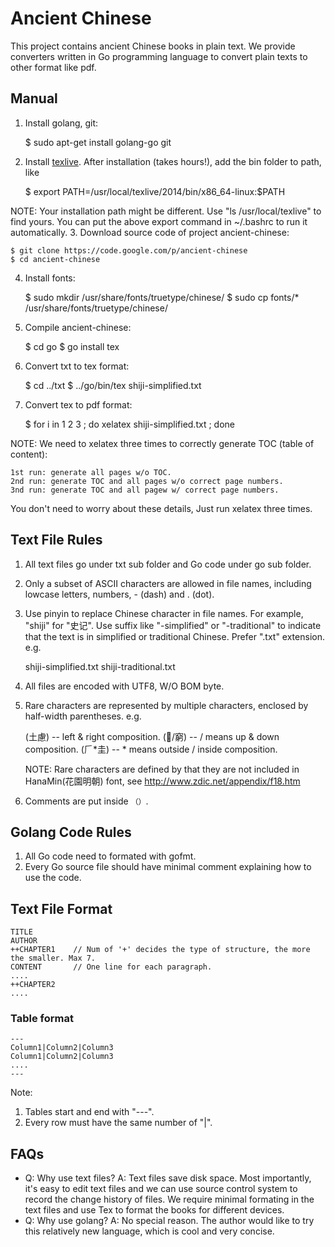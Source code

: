 # Ancient Chinese
This project contains ancient Chinese books in plain text. We provide converters written in Go programming language to convert plain texts to other format like pdf.


## Manual
1. Install golang, git:

    $ sudo apt-get install golang-go git

2. Install [texlive](https://www.tug.org/texlive/acquire-netinstall.html). After installation (takes hours!), add the bin folder to path, like

    $ export PATH=/usr/local/texlive/2014/bin/x86_64-linux:$PATH

  NOTE: Your installation path might be different. Use "ls /usr/local/texlive" to find yours. You can put the above export command in ~/.bashrc to run it automatically.
3. Download source code of project ancient-chinese: 

    $ git clone https://code.google.com/p/ancient-chinese 
    $ cd ancient-chinese 

4. Install fonts: 

    $ sudo mkdir /usr/share/fonts/truetype/chinese/ 
    $ sudo cp fonts/* /usr/share/fonts/truetype/chinese/

5. Compile ancient-chinese:

    $ cd go
    $ go install tex

6. Convert txt to tex format:

    $ cd ../txt
    $ ../go/bin/tex shiji-simplified.txt

7. Convert tex to pdf format:

    $ for i in 1 2 3 ; do xelatex shiji-simplified.txt ; done

  NOTE: We need to xelatex three times to correctly generate TOC (table of content):

    1st run: generate all pages w/o TOC.
    2nd run: generate TOC and all pages w/o correct page numbers.
    3nd run: generate TOC and all pagew w/ correct page numbers.

  You don't need to worry about these details, Just run xelatex three times.


## Text File Rules
1. All text files go under txt sub folder and Go code under go sub folder. 
2. Only a subset of ASCII characters are allowed in file names, including lowcase letters, numbers, - (dash) and . (dot). 
3. Use pinyin to replace Chinese character in file names. For example, "shiji" for "史记". Use suffix like "-simplified" or "-traditional" to indicate that the text is in simplified or traditional Chinese. Prefer ".txt" extension. e.g.

    shiji-simplified.txt
    shiji-traditional.txt

4. All files are encoded with UTF8, W/O BOM byte.
5. Rare characters are represented by multiple characters, enclosed by half-width parentheses. e.g.

    (土慮)   -- left & right composition. 
    (/窮)   -- / means up & down composition. 
    (𠂆*圭)  -- * means outside / inside composition. 

   NOTE: Rare characters are defined by that they are not included in HanaMin(花園明朝) font, see http://www.zdic.net/appendix/f18.htm 
6. Comments are put inside `（）`. 


## Golang Code Rules
1. All Go code need to formated with gofmt. 
2. Every Go source file should have minimal comment explaining how to use the code. 


## Text File Format

    TITLE 
    AUTHOR 
    ++CHAPTER1    // Num of '+' decides the type of structure, the more the smaller. Max 7. 
    CONTENT       // One line for each paragraph. 
    .... 
    ++CHAPTER2 
    ....

### Table format
    ---
    Column1|Column2|Column3
    Column1|Column2|Column3
    ....
    ---
Note:
1. Tables start and end with "---". 
2. Every row must have the same number of "|". 


## FAQs
* Q: Why use text files? 
A: Text files save disk space. Most importantly, it's easy to edit text files and we can use source control system to record the change history of files. We require minimal formating in the text files and use Tex to format the books for different devices. 
* Q: Why use golang? 
A: No special reason. The author would like to try this relatively new language, which is cool and very concise. 
